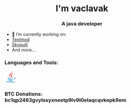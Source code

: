 

<h1 align="center">I'm vaclavak</h1>
<h3 align="center">A java developer</h3>

- 🔭 I’m currently working on:
-  [Textmod](https://modrinth.com/mod/textmod)
-  [Skyquill](https://github.com/vaclavak/SkyQuill)
-  And more...

<p align="left">
</p>

<h3 align="left">Languages and Tools:</h3>
<p align="left"> <a href="https://www.java.com" target="_blank" rel="noreferrer"> <img src="https://raw.githubusercontent.com/devicons/devicon/master/icons/java/java-original.svg" alt="java" width="40" height="40"/> </a> </p>
<h3 align="left">BTC Donations: bc1qp2463gvylssyxneetp9lv9l0elaqcqvkepk9em</h3>


<!--
**vaclavak/vaclavak** is a ✨ _special_ ✨ repository because its `README.md` (this file) appears on your GitHub profile.

Here are some ideas to get you started:

- 🔭 I’m currently working on ...
- 🌱 I’m currently learning ...
- 👯 I’m looking to collaborate on ...
- 🤔 I’m looking for help with ...
- 💬 Ask me about ...
- 📫 How to reach me: ...
- 😄 Pronouns: ...
- ⚡ Fun fact: ...
-->

